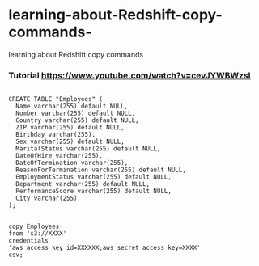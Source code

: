 # learning-about-Redshift-copy-commands-
learning about Redshift copy commands 

### Tutorial  https://www.youtube.com/watch?v=cevJYWBWzsI


```

CREATE TABLE "Employees" (
  Name varchar(255) default NULL,
  Number varchar(255) default NULL,
  Country varchar(255) default NULL,
  ZIP varchar(255) default NULL,
  Birthday varchar(255),
  Sex varchar(255) default NULL,
  MaritalStatus varchar(255) default NULL,
  DateOfHire varchar(255),
  DateOfTermination varchar(255),
  ReasonForTermination varchar(255) default NULL,
  EmploymentStatus varchar(255) default NULL,
  Department varchar(255) default NULL,
  PerformanceScore varchar(255) default NULL,
  City varchar(255)
);
```

```

copy Employees
from 's3://XXXX'
credentials
'aws_access_key_id=XXXXXX;aws_secret_access_key=XXXX'
csv;
```
